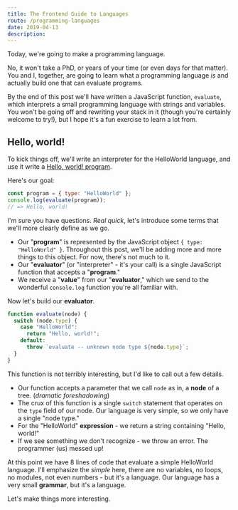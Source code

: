 ```yaml
---
title: The Frontend Guide to Languages
route: /programming-languages
date: 2019-04-13
description: 
---
```


Today, we're going to make a programming language.

No, it won't take a PhD, or years of your time (or even days for that matter). You and I, together, are going to learn what a programming language _is_ and actually build one that can evaluate programs.

By the end of this post we'll have written a JavaScript function, `evaluate`, which interprets a small programming language with strings and variables. You won't be going off and rewriting your stack in it (though you're certainly welcome to try!), but I hope it's a fun exercise to learn a lot from.

## Hello, world!

To kick things off, we'll write an interpreter for the HelloWorld language, and use it write a [Hello, world! program](https://en.wikipedia.org/wiki/%22Hello,_World!%22_program). 

Here's our goal:

```js
const program = { type: "HelloWorld" };
console.log(evaluate(program));
// => Hello, world!
```

I'm sure you have questions. _Real quick_, let's introduce some terms that we'll more clearly define as we go.

* Our "**program**" is represented by the JavaScript object `{ type: "HelloWorld" }`. Throughout this post, we'll be adding more and more things to this object. For now, there's not much to it.
* Our "**evaluator**" (or "interpreter" - it's your call) is a single JavaScript function that accepts a "**program**."
* We receive a "**value**" from our "**evaluator**," which we send to the wonderful `console.log` function you're all familiar with.

Now let's build our **evaluator**.

```js
function evaluate(node) {
  switch (node.type) {
    case "HelloWorld":
      return "Hello, world!";
    default:
      throw `evaluate -- unknown node type ${node.type}`;
  }
}
```

This function is not terribly interesting, but I'd like to call out a few details.

* Our function accepts a parameter that we call `node` as in, a **node** of a tree. (_dramatic foreshadowing_)
* The crux of this function is a single `switch` statement that operates on the `type` field of our node. Our language is very simple, so we only have a single "node type."
* For the "HelloWorld" **expression** - we return a string containing "Hello, world!"
* If we see something we don't recognize - we throw an error. The programmer (us) messed up!

At this point we have 8 lines of code that evaluate a simple HelloWorld language. I'll emphasize the _simple_ here, there are no variables, no loops, no modules, not even numbers - but it's a language. Our language has a very small **grammar**, but it's a language.

Let's make things more interesting.

